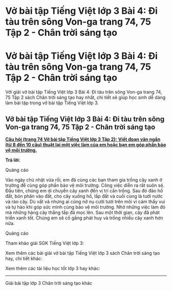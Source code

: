 # Vở bài tập Tiếng Việt lớp 3 Bài 4: Đi tàu trên sông Von-ga trang 74, 75 Tập 2 - Chân trời sáng tạo

# Vở bài tập Tiếng Việt lớp 3 Bài 4: Đi tàu trên sông Von-ga trang 74, 75 Tập 2 - Chân trời sáng tạo

Với giải vở bài tập Tiếng Việt lớp 3 Bài 4: Đi tàu trên sông Von-ga trang 74, 75 Tập 2 sách Chân trời sáng tạo hay nhất, chi tiết sẽ giúp học sinh dễ dàng làm bài tập trong vở bài tập Tiếng Việt lớp 3.

## Vở bài tập Tiếng Việt lớp 3 Bài 4: Đi tàu trên sông Von-ga trang 74, 75 Tập 2 - Chân trời sáng tạo

[**Câu hỏi (trang 74 Vở bài tập Tiếng Việt lớp 3 Tập 2):** **Viết đoạn văn ngắn (từ 8 đến 10 câu) thuật lại một việc làm của em hoặc bạn em góp phần bảo vệ môi trường.**](https://vietjack.com/vbt-tieng-viet-3-ct/viet-doan-van-ngan-tu-8-den-10-cau-thuat-lai-mot-viec-lam-vm.jsp)

**Trả lời:**

Quảng cáo

Vào ngày chủ nhật vừa rồi, em đã cùng các bạn tham gia trồng cây xanh ở trường để cùng góp phần bảo vệ môi trường. Công việc diễn ra rất suôn sẻ. Đầu tiên, chúng em di chuyển cây xanh đến vị trí cần trồng. Sau đó đào hố đất, bón phân vào đất, cho cây xuống hố, lấp đất và cuối cùng là tưới nước và rào cây. Dù vất vả nhưng ai cũng nở nụ cười tươi trên môi vì cảm thấy vui và tự hào khi góp sức mình cùng bảo vệ môi trường. Nhờ những việc làm đó mà những hàng cây thẳng tắp đã mọc lên. Sau một thời gian, cây đã phát triển xanh tốt. Chúng em sẽ cố gắng phát huy và trồng nhiều cây xanh hơn nữa.

Quảng cáo

Tham khảo giải SGK Tiếng Việt lớp 3:

Xem thêm các bài giải vở bài tập Tiếng Việt lớp 3 sách Chân trời sáng tạo hay, chi tiết khác:

Xem thêm các tài liệu học tốt lớp 3 hay khác:

* * *

Giải bài tập lớp 3 Chân trời sáng tạo khác
